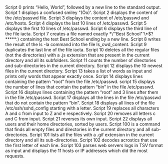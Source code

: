 Script 0 prints “Hello, World”, followed by a new line to the standard output.
Script 1 displays a confused smiley "(Ôo)'.
Script 2 displays the content of the /etc/passwd file.
Script 3 displays the content of /etc/passwd and /etc/hosts.
Script 4 displays the last 10 lines of /etc/passwd.
Script 5 displays the first 10 lines of /etc/passwd.
Script 6 displays the third line of the file iacta.
Script 7 creates a file named exactly \*\\'"Best School"\'\\*$\?\*\*\*\*\*:) containing the text Best School ending by a new line.
Script 8 writes the result of the ls -la command into the file ls_cwd_content.
Script 9 duplicates the last line of the file iacta.
Script 10 deletes all the regular files (not the directories) with a .js extension that are present in the current directory and all its subfolders.
Script 11 counts the number of directories and sub-directories in the current directory.
Script 12 displays the 10 newest files in the current directory.
Script 13 takes a list of words as input and prints only words that appear exactly once.
Script 14 displays lines containing the pattern “root” from the file /etc/passwd.
script 15 displays the number of lines that contain the pattern “bin” in the file /etc/passwd.
Script 16 displays lines containing the pattern “root” and 3 lines after them in the file /etc/passwd.
Script 17 displays all the lines in the file /etc/passwd that do not contain the pattern “bin”.
Script 18 displays all lines of the file /etc/ssh/sshd_config starting with a letter.
Script 19 replaces all characters A and c from input to Z and e respectively.
Script 20 removes all letters c and C from input.
Script 21 reverses its own input.
Script 22 displays all users and their home directories, sorted by users.
Script 100 is a command that finds all empty files and directories in the current directory and all sub-directories.
Script 101 lists all the files with a .gif extension in the current directory and all its sub-directories.
Script 102 decodes acrostics that use the first letter of each line.
Script 103 parses web servers logs in TSV format as input and displays the 11 hosts or IP addresses which did the most requests.

